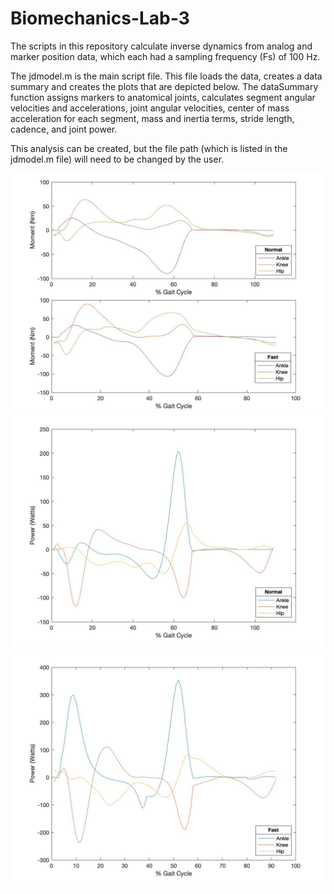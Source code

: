 # Biomechanics-Lab-3
The scripts in this repository calculate inverse dynamics from analog and marker position data, which each had a sampling frequency (Fs) of 100 Hz. 

The jdmodel.m is the main script file. This file loads the data, creates a data summary and creates the plots that are depicted below. The dataSummary function assigns markers to anatomical joints, calculates segment angular velocities and accelerations, joint angular velocities, center of mass acceleration for each segment, mass and inertia terms, stride length, cadence, and joint power.

This analysis can be created, but the file path (which is listed in the jdmodel.m file) will need to be changed by the user. 

![moments](images/moments.jpg)
![power](images/power.jpg)
![power_fast](images/power_fast.jpg)
